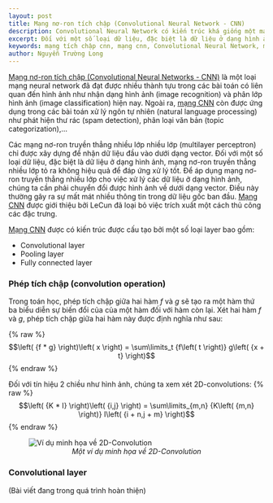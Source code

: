 ```yaml
---
layout: post
title: Mạng nơ-ron tích chập (Convolutional Neural Network - CNN)
description: Convolutional Neural Network có kiến trúc khá giống một mạng nơ-ron truyền thẳng thông thường, bao gồm các nơ-ron có khả năng tự tối ưu hóa thông qua quá trình học.
excerpt: Đối với một số loại dữ liệu, đặc biệt là dữ liệu ở dạng hình ảnh, mạng nơ-ron truyền thẳng nhiều lớp tỏ ra không hiệu quả để đáp ứng xử lý tốt. Để áp dụng mạng nơ-ron truyền thẳng nhiều lớp cho việc xử lý các dữ liệu ở dạng hình ảnh, chúng ta cần phải chuyển đổi được hình ảnh về dưới dạng vector.
keywords: mạng tích chập cnn, mạng cnn, Convolutional Neural Network, mạng Convolutional Neural Network, mạng nơ-ron tích chập CNN, mạng nơ-ron tích chập
author: Nguyễn Trường Long
---
```


[Mạng nơ-ron tích chập (Convolutional Neural Networks - CNN)](https://nguyentruonglong.net/mang-no-ron-tich-chap-convolutional-neural-network-cnn.html) là một loại mạng neural network đã đạt được nhiều thành tựu trong các bài toán có liên quan đến hình ảnh như nhận dạng hình ảnh (image recognition) và phân lớp hình ảnh (image classification) hiện nay. Ngoài ra, [mạng CNN](https://nguyentruonglong.net/mang-no-ron-tich-chap-convolutional-neural-network-cnn.html) còn được ứng dụng trong các bài toán xử lý ngôn tự nhiên (natural language processing) như phát hiện thư rác (spam detection), phân loại văn bản (topic categorization),...

Các mạng nơ-ron truyền thẳng nhiều lớp nhiều lớp (multilayer perceptron) chỉ được xây dựng để nhận dữ liệu đầu vào dưới dạng vector. Đối với một số loại dữ liệu, đặc biệt là dữ liệu ở dạng hình ảnh, mạng nơ-ron truyền thẳng nhiều lớp tỏ ra không hiệu quả để đáp ứng xử lý tốt. Để áp dụng mạng nơ-ron truyền thẳng nhiều lớp cho việc xử lý các dữ liệu ở dạng hình ảnh, chúng ta cần phải chuyển đổi được hình ảnh về dưới dạng vector. Điều này thường gây ra sự mất mát nhiều thông tin trong dữ liệu gốc ban đầu. [Mạng CNN](https://nguyentruonglong.net/mang-no-ron-tich-chap-convolutional-neural-network-cnn.html) được giới thiệu bởi LeCun đã loại bỏ việc trích xuất một cách thủ công các đặc trưng.

[Mạng CNN](https://nguyentruonglong.net/mang-no-ron-tich-chap-convolutional-neural-network-cnn.html) được có kiến trúc được cấu tạo bởi một số loại layer bao gồm:
- Convolutional layer
- Pooling layer
- Fully connected layer

### Phép tích chập (convolution operation)

Trong toán học, phép tích chập giữa hai hàm $f$ và $g$ sẽ tạo ra một hàm thứ ba biểu diễn sự biến đổi của của một hàm đối với hàm còn lại. Xét hai hàm $f$ và $g$, phép tích chập giữa hai hàm này được định nghĩa như sau:

{% raw %}
$$\left( {f * g} \right)\left( x \right) = \sum\limits_t {f\left( t \right)} g\left( {x + t} \right)$$
{% endraw %}

Đối với tín hiệu 2 chiều như hình ảnh, chúng ta xem xét 2D-convolutions:
{% raw %}
$$\left( {K * I} \right)\left( {i,j} \right) = \sum\limits_{m,n} {K\left( {m,n} \right)} I\left( {i + n,j + m} \right)$$
{% endraw %}

<figure class="image">
  <img src="https://nguyentruonglong.net/images/2DConvolution.png" alt="Ví dụ minh họa về 2D-Convolution">
  <figcaption><center><i>Một ví dụ minh họa về 2D-Convolution</i></center></figcaption>
</figure>

### Convolutional layer
(Bài viết đang trong quá trình hoàn thiện)
